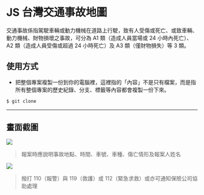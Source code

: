 # JS 台灣交通事故地圖

交通事故係指駕駛車輛或動力機械在道路上行駛，致有人受傷或死亡、或致車輛、動力機械、財物損壞之事故，可分為 A1 類（造成人員當場或 24 小時內死亡）、A2 類（造成人員受傷或超過 24 小時死亡）及 A3 類（僅財物損失）等 3 類。

## 使用方式
- 把整個專案複製一份到你的電腦裡，這裡指的「內容」不是只有檔案，而是指所有整個專案的歷史紀錄、分支、標籤等內容都會複製一份下來。
```sh
$ git clone
```

----

## 畫面截圖
![](https://i.imgur.com/xn915EZ.png)
> 報案時應說明事故地點、時間、車號、車種、傷亡情形及報案人姓名

![](https://i.imgur.com/Qs52yP8.png)
> 撥打 110（報警）與 119（救護）或 112（緊急求救）或亦可通知保險公司協助處理
